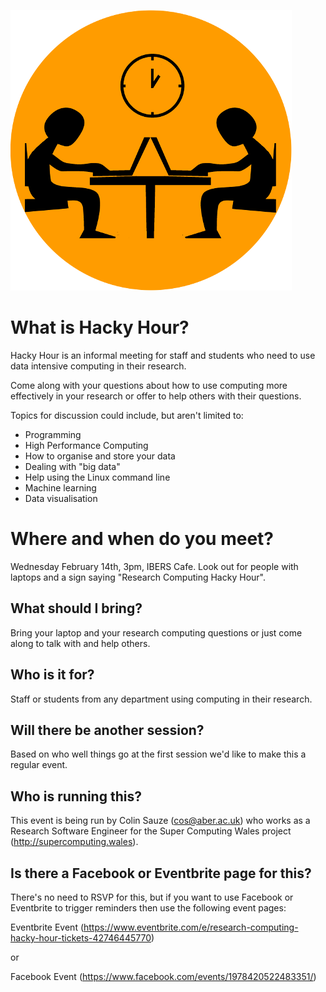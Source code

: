 ![HackyHour Logo](hackyhour-medium.png)

# What is Hacky Hour?

Hacky Hour is an informal meeting for staff and students who need to use data intensive computing in their research.

Come along with your questions about how to use computing more effectively in your research or offer to help others with their questions. 

Topics for discussion could include, but aren't limited to:

* Programming
* High Performance Computing
* How to organise and store your data
* Dealing with "big data"
* Help using the Linux command line
* Machine learning
* Data visualisation

# Where and when do you meet?

Wednesday February 14th, 3pm, IBERS Cafe. Look out for people with laptops and a sign saying "Research Computing Hacky Hour".

## What should I bring?

Bring your laptop and your research computing questions or just come along to talk with and help others.

## Who is it for?

Staff or students from any department using computing in their research. 

## Will there be another session?

Based on who well things go at the first session we'd like to make this a regular event.

## Who is running this?

This event is being run by Colin Sauze (cos@aber.ac.uk) who works as a Research Software Engineer for the Super Computing Wales project (http://supercomputing.wales). 

## Is there a Facebook or Eventbrite page for this?

There's no need to RSVP for this,  but if you want to use Facebook or Eventbrite to trigger reminders then use the following event pages:

Eventbrite Event (https://www.eventbrite.com/e/research-computing-hacky-hour-tickets-42746445770)

or

Facebook Event (https://www.facebook.com/events/1978420522483351/)
